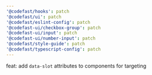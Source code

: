 ```yaml
---
'@codefast/hooks': patch
'@codefast/ui': patch
'@codefast/eslint-config': patch
'@codefast-ui/checkbox-group': patch
'@codefast-ui/input': patch
'@codefast-ui/number-input': patch
'@codefast/style-guide': patch
'@codefast/typescript-config': patch
---
```


feat: add `data-slot` attributes to components for targeting

